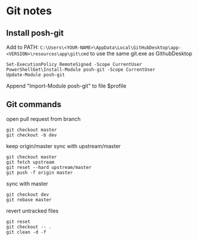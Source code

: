 # Git notes

## Install posh-git

Add to PATH: `C:\Users\<YOUR-NAME>\AppData\Local\GitHubDesktop\app-<VERSION>\resources\app\git\cmd` to use the same git.exe as GithubDesktop

```
Set-ExecutionPolicy RemoteSigned -Scope CurrentUser
PowerShellGet\Install-Module posh-git -Scope CurrentUser
Update-Module posh-git
```

Append "Import-Module posh-git" to file $profile

## Git commands

open pull request from branch

```
git checkout master
git checkout -b dev
```

keep origin/master sync with upstream/master

```
git checkout master
git fetch upstream
git reset --hard upstream/master
git push -f origin master
```

sync with master

```
git checkout dev
git rebase master
```

revert untracked files

```
git reset
git checkout -- .
git clean -d -f
```
